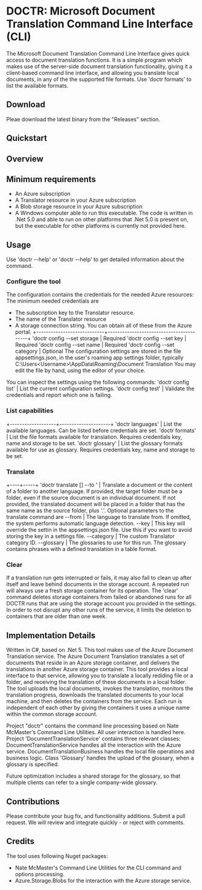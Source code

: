 # DOCTR: Microsoft Document Translation Command Line Interface (CLI)
The Microsoft Document Translation Command Line Interface gives quick access to document translation functions.
It is a simple program which makes use of the server-side document translation functionality, giving it a client-based
command line interface, and allowing you translate local documents, in any of the the supported file formats. Use 'doctr formats'
to list the available formats.

## Download
Pleae download the latest binary from the "Releases" section.
## Quickstart
## Overview

## Minimum requirements
- An Azure subscription
- A Translator resource in your Azure subscription
- A Blob storage resource in your Azure subscription
- A Windows computer able to run this executable. The code is written in .Net 5.0 and able to run on other platforms that
.Net 5.0 is present on, but the executable for other platforms is currently not provided here.

## Usage
Use 'doctr --help' or 'doctr <command> --help' to get detailed information about the command.

### Configure the tool
The configuration contains the credentials for the needed Azure resources:
The minimum needed credentials are
- The subscription key to the Translator resource.
- The name of the Translator resource 
- A storage connection string.
You can obtain all of these from the Azure portal.
+----------------------------+-----------------------------------------+
'doctr config --set storage <Storage Connection String>	| Required
'doctr config --set key <Subscription key of the Translator resource>	| Required
'doctr config --set name <Name of the Azure Translator resource>	| Required
'doctr config --set category <Custom Translator category ID>	| Optional
The configuration settings are stored in the file appsettings.json, in the user's roaming app settings folder, typically 
C:\Users\<Username>\AppData\Roaming\Document Translation
You may edit the file by hand, using the editor of your choice. 

You can inspect the settings using the following commands:
'doctr config list'	| List the current configuration settings.
'doctr config test'	| Validate the credentials and report which one is failing.

### List capabilities
+-------------------+---------------------+
'doctr languages'	| List the available languages. Can be listed before credentials are set.
'doctr formats'		| List the file formats available for translation. Requires credentials key, name and storage to be set.
'doctr glossary'		| List the glossary formats available for use as glossary. Requires credentials key, name and storage to be set.

### Translate
+----+-----+
'doctr translate <source folder OR document> [<target folder>] --to <language code>' | Translate a document or the content of a folder to another language.
If provided, the target folder must be a folder, even if the source document is an individual document. If not provided, the translated document will be placed in a folder
that has the same name as the source folder, plus '.<language code>'.
Optional parameters to the translate command are
--from <language code> | The language to translate from. If omitted, the system performs automatic language detection.
--key <key to the Translator resource> | This key will override the settin in the appsettings.json file. Use this if you want to avoid storing the key in a settings file. 
--category <category ID> | The custom Translator category ID.
--glossary <file or folder> | The glossaries to use for this run. The glossary contains phrases with a defined translation in a table format.

### Clear
If a translation run gets interrupted or fails, it may also fail to clean up after itself and leave behind documents in the storage account.
A repeated run will always use a fresh storage container for its operation. The 'clear' command deletes storage containers from failed or abandoned runs
for all DOCTR runs that are using the storage account you provided in the settings. In order to not disrupt any other runs of the service,
it limits the deletion to containers that are older than one week. 

## Implementation Details
Written in C#, based on .Net 5. 
This tool makes use of the Azure Document Translation service. The Azure Document Translation translates a set of documents that reside in an Azure storage container,
and delivers the translations in another Azure storage container. This tool provides a local interface to that service, allowing you to translate a locally
rediding file or a folder, and receiving the translation of these documents in a local folder. The tool uploads the local documents, invokes the translation,
monitors the translation progress, downloads the translated documents to your local machine, and then deletes the containers from the service.
Each run is independent of each other by giving the containers it uses a unique name within the common storage account.

Project "doctr" contains the command line processing based on Nate McMaster's Command Line Utilities. All user interaction is handled here.
Project 'DocumentTranslationService' contains three relevant classes: DocumentTranslationService handles all the interaction with the Azure service. 
DocumentTranslationBusiness handles the local file operations and business logic. Class 'Glossary' handles the upload of the glossary, when a glossary is specified.

Future optimization includes a shared storage for the glossary, so that multiple clients can refer to a single company-wide glossary. 

## Contributions
Please contribute your bug fix, and functionality additions. Submit a pull request. We will review and integrate
quickly - or reject with comments.

## Credits
The tool uses following Nuget packages:
- Nate McMaster's Command Line Utilities for the CLI command and options processing. 
- Azure.Storage.Blobs for the interaction with the Azure storage service. 